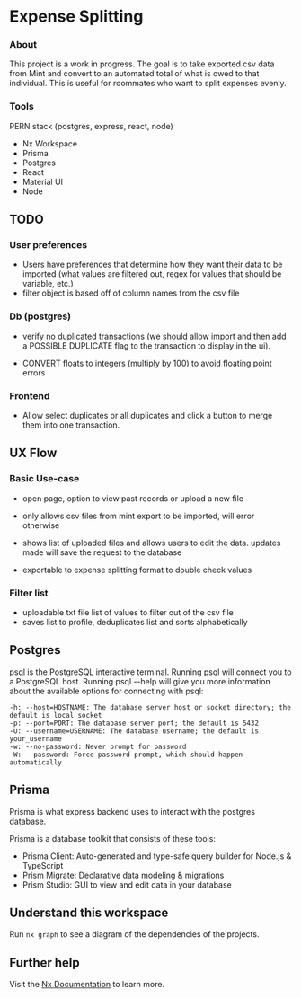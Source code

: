 # Expense Splitting
### About
This project is a work in progress. The goal is to take exported csv data from Mint and convert to an automated total of what is owed to that individual. This is useful for roommates who want to split expenses evenly.

### Tools
PERN stack (postgres, express, react, node)
- Nx Workspace
- Prisma
- Postgres
- React
- Material UI
- Node
  

## TODO
### User preferences
- Users have preferences that determine how they want their data to be imported (what values are filtered out, regex for values that should be variable, etc.)  
- filter object is based off of column names from the csv file

### Db (postgres)
- verify no duplicated transactions (we should allow import and then add a POSSIBLE DUPLICATE flag to the transaction to display in the ui).

- CONVERT floats to integers (multiply by 100) to avoid floating point errors

### Frontend
- Allow select duplicates or all duplicates and click a button to merge them into one transaction.


## UX Flow
### Basic Use-case
- open page, option to view past records or upload a new file

- only allows csv files from mint export to be imported, will error otherwise

- shows list of uploaded files and allows users to edit the data. updates made will save the request to the database

- exportable to expense splitting format to double check values

### Filter list
- uploadable txt file list of values to filter out of the csv file
- saves list to profile, deduplicates list and sorts alphabetically


## Postgres
psql is the PostgreSQL interactive terminal. Running psql will connect you to a PostgreSQL host. Running psql --help will give you more information about the available options for connecting with psql:

    -h: --host=HOSTNAME: The database server host or socket directory; the default is local socket
    -p: --port=PORT: The database server port; the default is 5432
    -U: --username=USERNAME: The database username; the default is your_username
    -w: --no-password: Never prompt for password
    -W: --password: Force password prompt, which should happen automatically

## Prisma 
Prisma is what express backend uses to interact with the postgres database.


Prisma is a database toolkit that consists of these tools:
- Prisma Client: Auto-generated and type-safe query builder for Node.js & TypeScript
- Prism Migrate: Declarative data modeling & migrations
- Prism Studio: GUI to view and edit data in your database

## Understand this workspace

Run `nx graph` to see a diagram of the dependencies of the projects.

## Further help

Visit the [Nx Documentation](https://nx.dev) to learn more.
